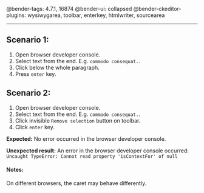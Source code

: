 @bender-tags: 4.7.1, 16874
@bender-ui: collapsed
@bender-ckeditor-plugins: wysiwygarea, toolbar, enterkey, htmlwriter, sourcearea

---

## Scenario 1: ###

1. Open browser developer console.
2. Select text from the end. E.g. `commodo consequat.`.
3. Click below the whole paragraph.
4. Press `enter` key.

## Scenario 2: ###

1. Open browser developer console.
2. Select text from the end. E.g. `commodo consequat.`.
3. Click invisible `Remove selection` button on toolbar.
4. Click `enter` key.

**Expected:** No error occurred in the browser developer console.

**Unexpected result:** An error in the browser developer console occurred: `Uncaught TypeError: Cannot read property 'isContextFor' of null`

#### Notes:
On different browsers, the caret may behave differently.

